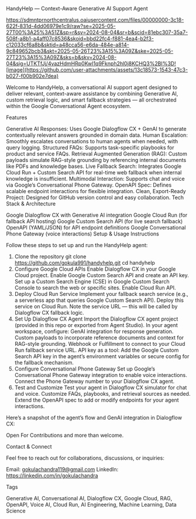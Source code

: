 HandyHelp — Context-Aware Generative AI Support Agent

https://sdmntprnorthcentralus.oaiusercontent.com/files/00000000-3c18-622f-831d-4dd06979e1c9/raw?se=2025-05-27T00%3A25%3A51Z&sp=r&sv=2024-08-04&sr=b&scid=81ebc307-35a7-508f-a8b1-a4aff07c8536&skoid=bbd22fc4-f881-4ea4-b2f3-c12033cf6a8b&sktid=a48cca56-e6da-484e-a814-9c849652bcb3&skt=2025-05-26T23%3A15%3A09Z&ske=2025-05-27T23%3A15%3A09Z&sks=b&skv=2024-08-04&sig=UTKTfJj/4vazHdmHRp0KwI1q9Fknph2hl0j8KCHQ3%2BI%3D![image](https://github.com/user-attachments/assets/13c18573-1543-47c3-b027-f00b902e7dea)


Welcome to HandyHelp, a conversational AI support agent designed to deliver relevant, context-aware assistance by combining Generative AI, custom retrieval logic, and smart fallback strategies — all orchestrated within the Google Conversational Agent ecosystem.

Features

Generative AI Responses: Uses Google Dialogflow CX + GenAI to generate contextually relevant answers grounded in domain data.
Human Escalation: Smoothly escalates conversations to human agents when needed, with query logging.
Structured FAQs: Supports task-specific playbooks for product and service FAQs.
Retrieval Augmented Generation (RAG): Custom payloads simulate RAG-style grounding by referencing internal documents like PDFs and knowledge bases.
Live Fallback Search: Integrates Google Cloud Run + Custom Search API for real-time web fallback when internal knowledge is insufficient.
Multimodal Interaction: Supports chat and voice via Google’s Conversational Phone Gateway.
OpenAPI Spec: Defines scalable endpoint interactions for flexible integration.
Clean, Export-Ready Project: Designed for GitHub version control and easy collaboration.
Tech Stack & Architecture

Google Dialogflow CX with Generative AI integration
Google Cloud Run (for fallback API hosting)
Google Custom Search API (for live search fallback)
OpenAPI (YAML/JSON) for API endpoint definitions
Google Conversational Phone Gateway (voice interactions)
Setup & Usage Instructions

Follow these steps to set up and run the HandyHelp agent:

1. Clone the repository
git clone https://github.com/gokula991/handyhelp.git
cd handyhelp
2. Configure Google Cloud APIs
Enable Dialogflow CX in your Google Cloud project.
Enable Google Custom Search API and create an API key.
Set up a Custom Search Engine (CSE) in Google Custom Search Console to search the web or specific sites.
Enable Cloud Run API.
3. Deploy Cloud Run Service
Implement your fallback search service (e.g., a serverless app that queries Google Custom Search API).
Deploy this service on Cloud Run.
Note the service URL — this will be called by Dialogflow CX fallback logic.
4. Set Up Dialogflow CX Agent
Import the Dialogflow CX agent project (provided in this repo or exported from Agent Studio).
In your agent workspace, configure:
GenAI integration for response generation.
Custom payloads to incorporate reference documents and context for RAG-style grounding.
Webhook or Fulfillment to connect to your Cloud Run fallback service URL.
API key as a tool: Add the Google Custom Search API key in the agent’s environment variables or secure config for the fallback mechanism.
5. Configure Conversational Phone Gateway
Set up Google’s Conversational Phone Gateway integration to enable voice interactions.
Connect the Phone Gateway number to your Dialogflow CX agent.
6. Test and Customize
Test your agent in Dialogflow CX simulator for chat and voice.
Customize FAQs, playbooks, and retrieval sources as needed.
Extend the OpenAPI spec to add or modify endpoints for your agent interactions.


Here’s a snapshot of the agent’s flow and GenAI integration in Dialogflow CX:

Open For Contributions and more than welcome.

Contact & Connect

Feel free to reach out for collaborations, discussions, or inquiries:

Email: gokulachandra119@gmail.com
LinkedIn: https://linkedin.com/in/gokulachandra


Tags

Generative AI, Conversational AI, Dialogflow CX, Google Cloud, RAG, OpenAPI, Voice AI, Cloud Run, AI Engineering, Machine Learning, Data Science
